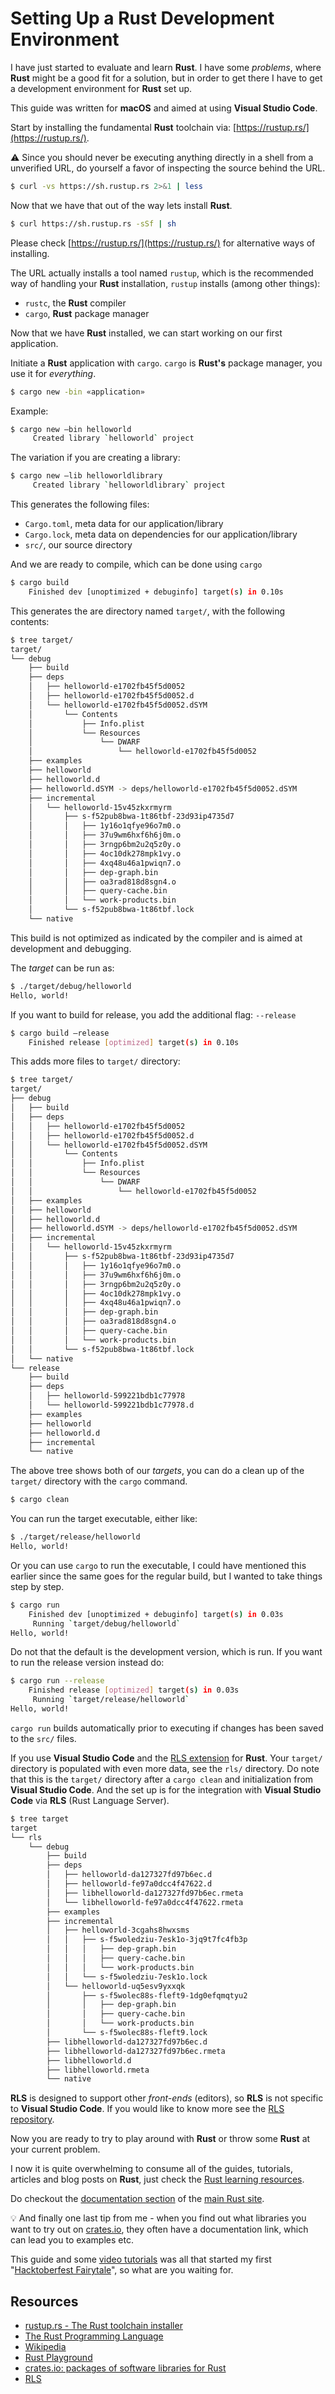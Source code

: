 # Setting Up a Rust Development Environment

I have just started to evaluate and learn **Rust**. I have some _problems_, where **Rust** might be a good fit for a solution, but in order to get there I have to get a development environment for **Rust** set up.

This guide was written for **macOS** and aimed at using **Visual Studio Code**.

Start by installing the fundamental **Rust** toolchain via: [https://rustup.rs/](https://rustup.rs/).

 :warning: Since you should never be executing anything directly in a shell from a unverified URL, do yourself a favor of inspecting the source behind the URL.

```bash
$ curl -vs https://sh.rustup.rs 2>&1 | less
```

Now that we have that out of the way lets install **Rust**.

```bash
$ curl https://sh.rustup.rs -sSf | sh
```

Please check [https://rustup.rs/](https://rustup.rs/) for alternative ways of installing.

The URL actually installs a tool named `rustup`, which is the recommended way of handling your **Rust** installation, `rustup` installs (among other things):

- `rustc`, the **Rust** compiler
- `cargo`, **Rust** package manager

Now that we have **Rust** installed, we can start working on our first application.

Initiate a **Rust** application with `cargo`. `cargo` is **Rust's** package manager, you use it for _everything_.

```bash
$ cargo new -bin «application»
```

Example:

```bash
$ cargo new —bin helloworld
     Created library `helloworld` project
```

The variation if you are creating a library:

```bash
$ cargo new —lib helloworldlibrary
     Created library `helloworldlibrary` project
```

This generates the following files:

- `Cargo.toml`, meta data for our application/library
- `Cargo.lock`, meta data on dependencies for our application/library
- `src/`, our source directory

And we are ready to compile, which can be done using `cargo`

```bash
$ cargo build
    Finished dev [unoptimized + debuginfo] target(s) in 0.10s
```

This generates the are directory named `target/`, with the following contents:

```bash
$ tree target/
target/
└── debug
    ├── build
    ├── deps
    │   ├── helloworld-e1702fb45f5d0052
    │   ├── helloworld-e1702fb45f5d0052.d
    │   └── helloworld-e1702fb45f5d0052.dSYM
    │       └── Contents
    │           ├── Info.plist
    │           └── Resources
    │               └── DWARF
    │                   └── helloworld-e1702fb45f5d0052
    ├── examples
    ├── helloworld
    ├── helloworld.d
    ├── helloworld.dSYM -> deps/helloworld-e1702fb45f5d0052.dSYM
    ├── incremental
    │   └── helloworld-15v45zkxrmyrm
    │       ├── s-f52pub8bwa-1t86tbf-23d93ip4735d7
    │       │   ├── 1y16o1qfye96o7m0.o
    │       │   ├── 37u9wm6hxf6h6j0m.o
    │       │   ├── 3rngp6bm2u2q5z0y.o
    │       │   ├── 4oc10dk278mpk1vy.o
    │       │   ├── 4xq48u46a1pwiqn7.o
    │       │   ├── dep-graph.bin
    │       │   ├── oa3rad818d8sgn4.o
    │       │   ├── query-cache.bin
    │       │   └── work-products.bin
    │       └── s-f52pub8bwa-1t86tbf.lock
    └── native
```

This build is not optimized as indicated by the compiler and is aimed at development and debugging.

The _target_ can be run as:

```bash
$ ./target/debug/helloworld
Hello, world!
```

If you want to build for release, you add the additional flag: `--release`

```bash
$ cargo build —release
    Finished release [optimized] target(s) in 0.10s
```

This adds more files to `target/` directory:

```bash
$ tree target/
target/
├── debug
│   ├── build
│   ├── deps
│   │   ├── helloworld-e1702fb45f5d0052
│   │   ├── helloworld-e1702fb45f5d0052.d
│   │   └── helloworld-e1702fb45f5d0052.dSYM
│   │       └── Contents
│   │           ├── Info.plist
│   │           └── Resources
│   │               └── DWARF
│   │                   └── helloworld-e1702fb45f5d0052
│   ├── examples
│   ├── helloworld
│   ├── helloworld.d
│   ├── helloworld.dSYM -> deps/helloworld-e1702fb45f5d0052.dSYM
│   ├── incremental
│   │   └── helloworld-15v45zkxrmyrm
│   │       ├── s-f52pub8bwa-1t86tbf-23d93ip4735d7
│   │       │   ├── 1y16o1qfye96o7m0.o
│   │       │   ├── 37u9wm6hxf6h6j0m.o
│   │       │   ├── 3rngp6bm2u2q5z0y.o
│   │       │   ├── 4oc10dk278mpk1vy.o
│   │       │   ├── 4xq48u46a1pwiqn7.o
│   │       │   ├── dep-graph.bin
│   │       │   ├── oa3rad818d8sgn4.o
│   │       │   ├── query-cache.bin
│   │       │   └── work-products.bin
│   │       └── s-f52pub8bwa-1t86tbf.lock
│   └── native
└── release
    ├── build
    ├── deps
    │   ├── helloworld-599221bdb1c77978
    │   └── helloworld-599221bdb1c77978.d
    ├── examples
    ├── helloworld
    ├── helloworld.d
    ├── incremental
    └── native
```

The above tree shows both of our _targets_, you can do a clean up of the `target/` directory with the `cargo` command.

```bash
$ cargo clean
```

You can run the target executable, either like:

```bash
$ ./target/release/helloworld
Hello, world!
```

Or you can use `cargo` to run the executable, I could have mentioned this earlier since the same goes for the regular build, but I wanted to take things step by step.

```bash
$ cargo run
    Finished dev [unoptimized + debuginfo] target(s) in 0.03s
     Running `target/debug/helloworld`
Hello, world!
```

Do not that the default is the development version, which is run. If you want to run the release version instead do:

```bash
$ cargo run --release
    Finished release [optimized] target(s) in 0.03s
     Running `target/release/helloworld`
Hello, world!
```

`cargo run` builds automatically prior to executing if changes has been saved to the `src/` files.

If you use **Visual Studio Code** and the [RLS extension](https://marketplace.visualstudio.com/items?itemName=rust-lang.rust) for **Rust**. Your `target/` directory is populated with even more data, see the `rls/` directory. Do note that this is the `target/` directory after a `cargo clean` and initialization from **Visual Studio Code**. And the set up is for the integration with **Visual Studio Code** via **RLS** (Rust Language Server).

```bash
$ tree target
target
└── rls
    └── debug
        ├── build
        ├── deps
        │   ├── helloworld-da127327fd97b6ec.d
        │   ├── helloworld-fe97a0dcc4f47622.d
        │   ├── libhelloworld-da127327fd97b6ec.rmeta
        │   └── libhelloworld-fe97a0dcc4f47622.rmeta
        ├── examples
        ├── incremental
        │   ├── helloworld-3cgahs8hwxsms
        │   │   ├── s-f5woledziu-7esk1o-3jq9t7fc4fb3p
        │   │   │   ├── dep-graph.bin
        │   │   │   ├── query-cache.bin
        │   │   │   └── work-products.bin
        │   │   └── s-f5woledziu-7esk1o.lock
        │   └── helloworld-uq5esv9yxxqk
        │       ├── s-f5wolec88s-fleft9-1dg0efqmqtyu2
        │       │   ├── dep-graph.bin
        │       │   ├── query-cache.bin
        │       │   └── work-products.bin
        │       └── s-f5wolec88s-fleft9.lock
        ├── libhelloworld-da127327fd97b6ec.d
        ├── libhelloworld-da127327fd97b6ec.rmeta
        ├── libhelloworld.d
        ├── libhelloworld.rmeta
        └── native
```

**RLS** is designed to support other _front-ends_ (editors), so **RLS** is not specific to **Visual Studio Code**. If you would like to know more see the [RLS repository](https://github.com/rust-lang-nursery/rls).

Now you are ready to try to play around with **Rust** or throw some **Rust** at your current problem.

I now it is quite overwhelming to consume all of the guides, tutorials, articles and blog posts on **Rust**, just check the [Rust learning resources](https://github.com/ctjhoa/rust-learning).

Do checkout the [documentation section](https://www.rust-lang.org/en-US/documentation.html) of the [main Rust site](https://www.rust-lang.org/en-US/).

:bulb: And finally one last tip from me - when you find out what libraries you want to try out on [crates.io](https://crates.io/), they often have a documentation link, which can lead you to examples etc.

This guide and some [video tutorials](https://www.manning.com/livevideo/rust-in-motion) was all that started my first "[Hacktoberfest Fairytale](https://dev.to/jonasbn/blog-post-a-little-hacktoberfest-fairytale-3k96)", so what are you waiting for.

## Resources

- [rustup.rs - The Rust toolchain installer](https://rustup.rs/)
- [The Rust Programming Language](https://www.rust-lang.org/en-US/)
- [Wikipedia](https://en.wikipedia.org/wiki/Rust_(programming_language))
- [Rust Playground](https://play.rust-lang.org/)
- [crates.io: packages of software libraries for Rust](https://crates.io/)
- [RLS](https://github.com/rust-lang-nursery/rls)
